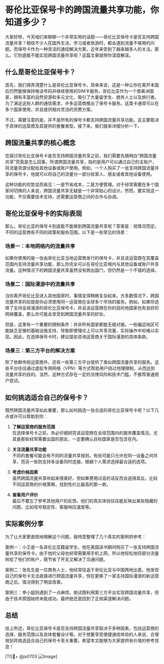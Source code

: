 # 哥伦比亚保号卡的跨国流量共享功能，你知道多少？

大家好呀，今天咱们来聊聊一个非常实用的话题——哥伦比亚保号卡是否支持跨国流量共享？相信不少人在国外生活、学习或者旅游时，都会遇到流量不够用的问题。而保号卡作为一种灵活的通信解决方案，近年来受到了越来越多人的关注。那么，它到底能不能实现跨国流量共享呢？这篇文章就带你深度解读。

## 什么是哥伦比亚保号卡？

首先，我们得弄清楚什么是哥伦比亚保号卡。简单来说，这是一种让你在离开本国后仍然能够保持电话号码并继续使用的SIM卡服务。哥伦比亚作为一个南美洲国家，拥有丰富的自然资源和多元文化，吸引了大量留学生、商务人士以及旅行者。为了满足这些人群的通信需求，许多运营商推出了保号卡服务。这类卡通常可以在多个国家使用，并且提供相对灵活的资费方案。

不过，需要注意的是，并不是所有的保号卡都支持跨国流量共享功能。这主要取决于具体的运营商及其提供的套餐类型。接下来，我们就来详细分析一下。

## 跨国流量共享的核心概念

在探讨哥伦比亚保号卡是否支持跨国流量共享之前，我们需要先搞明白“跨国流量共享”究竟是怎么回事。所谓跨国流量共享，指的是用户可以通过自己的主账户，将流量资源分配给其他设备或账户使用。例如，一个人购买了一张支持跨国流量共享的保号卡，他就可以将自己的流量分一部分给家人、朋友或者其他设备使用。

这种功能的优势显而易见：一是节省成本，二是方便管理。对于经常需要在多个国家间切换的人来说，跨国流量共享无疑是一个非常贴心的设计。然而，要实现这一功能，不仅需要技术支持，还需要运营商之间的合作与协调。

## 哥伦比亚保号卡的实际表现

那么，哥伦比亚的保号卡到底能不能做到跨国流量共享呢？答案是：视情况而定。不同的运营商有不同的政策和服务范围。以下是一些常见的场景：

### 场景一：本地网络内的流量共享
如果你使用的是一张由哥伦比亚当地运营商发行的保号卡，并且该运营商在其覆盖范围内支持流量共享功能，那么你完全可以在哥伦比亚境内与其他设备或账户共享流量。这种情况下的跨国流量共享虽然没有跨出国门，但仍然是一个不错的选择。

### 场景二：国际漫游中的流量共享
当你离开哥伦比亚进入其他国家时，事情变得稍微复杂起来。大多数情况下，跨国流量共享的前提是你必须使用同一运营商在全球多个市场的服务。例如，如果你选择了支持全球漫游的哥伦比亚保号卡，并且该运营商在你的目的地国家也有良好的网络覆盖，那么你可能会享受到跨国流量共享的好处。

但是，这里有一个重要的限制条件：并非所有国家都能无缝对接。一些偏远地区可能缺乏足够的基础设施支持，导致即使理论上可以共享流量，实际操作中却难以实现。因此，在选择保号卡时，建议提前咨询运营商关于国际漫游的具体条款。

### 场景三：第三方平台的解决方案
除了依赖传统运营商外，还有一些第三方平台提供了类似跨国流量共享的服务。这些平台往往通过虚拟专用网络（VPN）等方式帮助用户绕过地理限制，从而达到流量共享的目的。当然，这种方式存在一定的法律风险和技术门槛，不推荐普通用户尝试。

## 如何挑选适合自己的保号卡？

既然跨国流量共享如此重要，那么如何挑选一张合适的哥伦比亚保号卡呢？以下几点或许可以帮助到你：

1. **了解运营商的服务范围**  
   在选择保号卡之前，务必仔细研究该运营商在全球范围内的服务覆盖情况。尤其是那些经常需要出国的朋友，一定要确认目标国家是否包含在内。

2. **关注流量共享功能**  
   不同的套餐可能会有不同的流量共享规则。有些可能只允许在同一设备之间共享，而另一些则支持多设备同时连接。根据个人需求选择最合适的选项。

3. **考虑价格因素**  
   虽然跨国流量共享听起来很美好，但如果费用过高的话反而会适得其反。比较不同运营商的价格策略，找到性价比最高的那一款。

4. **查看用户评价**  
   最后不要忘了参考其他用户的反馈。他们的真实体验往往能反映出某些隐藏的问题，比如信号稳定性、客服响应速度等。

## 实际案例分享

为了让大家更直观地理解这个问题，我特意整理了几个真实的案例供参考：

案例一：小王是一名哥伦比亚籍留学生，他在美国读书期间购买了一张支持跨国流量共享的保号卡。由于他的父母也经常需要用手机上网，所以他轻松地将部分流量转给了他们的账户，既节省了开支又解决了沟通问题。

案例二：张先生是一位商务人士，他经常往返于哥伦比亚与中国两地出差。他发现自己的保号卡无法直接进行跨国流量共享，但在更换了一家支持国际漫游的新运营商之后，情况得到了明显改善。

案例三：李小姐则遇到了一点麻烦。她试图利用第三方平台实现跨国流量共享，但由于技术原因始终未能成功。最终她还是回到了正规渠道解决问题。

## 总结

综上所述，哥伦比亚保号卡是否支持跨国流量共享取决于多种因素，包括运营商的选择、服务范围以及具体套餐设计等。对于想要享受便捷通信体验的人来说，合理规划并挑选适合自己的保号卡至关重要。希望本文能够为大家提供有价值的参考信息！

[TG💪+ @jx0703 ![Image](https://github.com/user-attachments/assets/dbca1d08-cadb-493c-b0ec-ad6f7a83f270)]